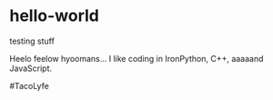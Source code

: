# hello-world
testing stuff

Heelo feelow hyoomans...
I like coding in IronPython, C++, aaaaand JavaScript.

#TacoLyfe

